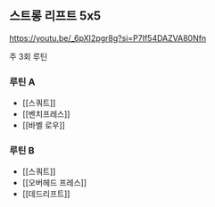 ## 스트롱 리프트 5x5
https://youtu.be/_6pXI2pgr8g?si=P7If54DAZVA80Nfn

주 3회 루틴
### 루틴 A
- [[스쿼트]]
- [[벤치프레스]]
- [[바벨 로우]]
### 루틴 B
- [[스쿼트]]
- [[오버헤드 프레스]]
- [[데드리프트]]

